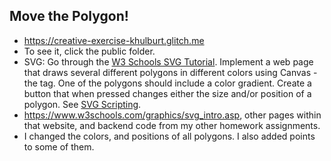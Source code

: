 ## Move the Polygon!

- https://creative-exercise-khulburt.glitch.me
- To see it, click the public folder. 
- SVG: Go through the [W3 Schools SVG Tutorial](https://www.w3schools.com/graphics/svg_intro.asp). Implement a web page that draws several different polygons in different colors using Canvas - the <canvas> tag. One of the polygons should include a color gradient. Create a button that when pressed changes either the size and/or position of a polygon. See [SVG Scripting](https://www.w3schools.com/graphics/svg_scripting.asp).
- https://www.w3schools.com/graphics/svg_intro.asp, other pages within that website, and backend code from my other homework assignments.
- I changed the colors, and positions of all polygons. I also added points to some of them.
